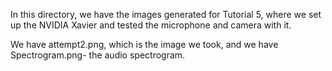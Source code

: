 In this directory, we have the images generated for Tutorial 5, where we set up the NVIDIA Xavier and tested the microphone and camera with it. 

We have attempt2.png, which is the image we took, and we have Spectrogram.png- the audio spectrogram.
